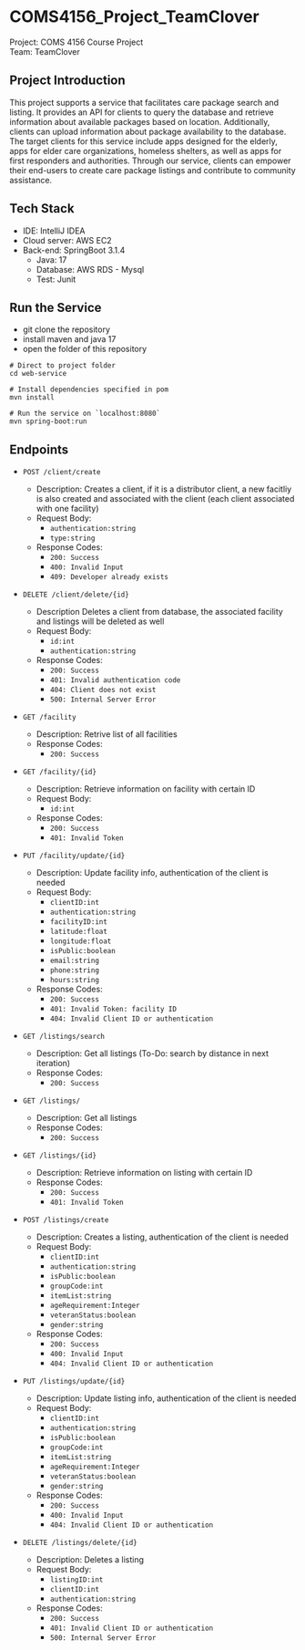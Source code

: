 # COMS4156_Project_TeamClover
Project: COMS 4156 Course Project  
Team: TeamClover   

## Project Introduction
This project supports a service that facilitates care package search and listing. 
It provides an API for clients to query the database and retrieve information about available packages based on 
location. Additionally, clients can upload information about package availability to the database. 
The target clients for this service include apps designed for the elderly, apps for elder care organizations, 
homeless shelters, as well as apps for first responders and authorities. Through our service, 
clients can empower their end-users to create care package listings and contribute to community assistance.

## Tech Stack
- IDE: IntelliJ IDEA
- Cloud server: AWS EC2
- Back-end: SpringBoot 3.1.4
    - Java: 17
    - Database: AWS RDS - Mysql
    - Test: Junit

## Run the Service
- git clone the repository
- install maven and java 17
- open the folder of this repository
```
# Direct to project folder
cd web-service

# Install dependencies specified in pom
mvn install

# Run the service on `localhost:8080`
mvn spring-boot:run
```

## Endpoints
- `POST /client/create`
  - Description:
    Creates a client, if it is a distributor client, a new facitliy is also created and associated with the client (each client associated with one facility)
  - Request Body:
    - `authentication:string`    
    - `type:string`
  - Response Codes:
    - ```200: Success```
    - ```400: Invalid Input```
    - ```409: Developer already exists```

- `DELETE /client/delete/{id}`
  - Description
    Deletes a client from database, the associated facility and listings will be deleted as well
  - Request Body:
    - `id:int`    
    - `authentication:string`
  - Response Codes:
    - ```200: Success```
    - ```401: Invalid authentication code```
    - ```404: Client does not exist```
    - ```500: Internal Server Error```

- `GET /facility`
  - Description:
    Retrive list of all facilities
  - Response Codes:
    - ```200: Success```

- `GET /facility/{id}`
  - Description:
    Retrieve information on facility with certain ID
  - Request Body:
    - `id:int`
  - Response Codes:
    - ```200: Success```
    - ```401: Invalid Token```

- `PUT /facility/update/{id}`
  - Description:
    Update facility info, authentication of the client is needed
  - Request Body:
    - `clientID:int`
    - `authentication:string` 
    - `facilityID:int`
    - `latitude:float`
    - `longitude:float`
    - `isPublic:boolean`
    - `email:string`
    - `phone:string`
    - `hours:string`
  - Response Codes:
    - ```200: Success```
    - ```401: Invalid Token: facility ID```
    - ```404: Invalid Client ID or authentication```
   
- `GET /listings/search`
  - Description:
    Get all listings (To-Do: search by distance in next iteration)
  - Response Codes:
    - ```200: Success```
      
- `GET /listings/`
  - Description:
    Get all listings
  - Response Codes:
    - ```200: Success```

- `GET /listings/{id}`
  - Description:
    Retrieve information on listing with certain ID
  - Response Codes:
    - ```200: Success```
    - ```401: Invalid Token```
   
- `POST /listings/create`
  - Description:
    Creates a listing, authentication of the client is needed
  - Request Body:
    - `clientID:int`  
    - `authentication:string`    
    - `isPublic:boolean`
    - `groupCode:int`  
    - `itemList:string`    
    - `ageRequirement:Integer`
    - `veteranStatus:boolean`  
    - `gender:string`
  - Response Codes:
    - ```200: Success```
    - ```400: Invalid Input```
    - ```404: Invalid Client ID or authentication```
   
- `PUT /listings/update/{id}`
  - Description:
    Update listing info, authentication of the client is needed
  - Request Body:
    - `clientID:int`  
    - `authentication:string`    
    - `isPublic:boolean`
    - `groupCode:int`  
    - `itemList:string`    
    - `ageRequirement:Integer`
    - `veteranStatus:boolean`  
    - `gender:string`
  - Response Codes:
    - ```200: Success```
    - ```400: Invalid Input```
    - ```404: Invalid Client ID or authentication```

- `DELETE /listings/delete/{id}`
  - Description:
    Deletes a listing
  - Request Body:
    - `listingID:int`    
    - `clientID:int`  
    - `authentication:string`  
  - Response Codes:
    - ```200: Success```
    - ```401: Invalid Client ID or authentication```
    - ```500: Internal Server Error```
